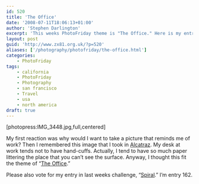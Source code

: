 ```yaml
---
id: 520
title: 'The Office'
date: '2008-07-11T18:06:13+01:00'
author: 'Stephen Darlington'
excerpt: 'This weeks PhotoFriday theme is "The Office." Here is my entry.'
layout: post
guid: 'http://www.zx81.org.uk/?p=520'
aliases: ['/photography/photofriday/the-office.html']
categories:
    - PhotoFriday
tags:
    - california
    - PhotoFriday
    - Photography
    - san francisco
    - Travel
    - usa
    - north america
draft: true
---
```


\[photopress:IMG\_3448.jpg,full,centered\]

My first reaction was why would I want to take a picture that reminds me of work? Then I remembered this image that I took in [Alcatraz](/travel/alcatraz.html). My desk at work tends not to have hand-cuffs. Actually, I tend to have so much paper littering the place that you can’t see the surface. Anyway, I thought this fit the theme of “[The Office](http://www.photofriday.com/archives/challenge/000789.php).”

Please also vote for my entry in last weeks challenge, “[Spiral](http://www.photofriday.com/linkviewer.php?id=787).” I’m entry 162.